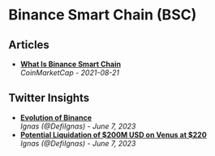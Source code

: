 # Binance Smart Chain (BSC)

## Articles

- [**What Is Binance Smart Chain**](https://coinmarketcap.com/alexandria/article/what-is-binance-smart-chain)
  <br/>_CoinMarketCap - 2021-08-21_


## Twitter Insights
- [**Evolution of Binance**](https://twitter.com/DefiIgnas/status/1666274367523913728)
  <br/>_Ignas (@DefiIgnas) - June 7, 2023_
- [**Potential Liquidation of $200M USD on Venus at $220**](https://twitter.com/DefiIgnas/status/1666459740447158275)
  <br/>_Ignas (@DefiIgnas) - June 7, 2023_
